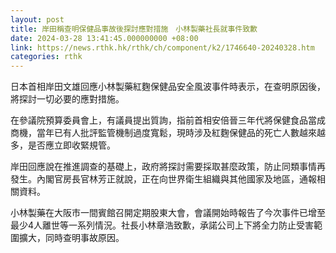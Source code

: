 ```yaml
---
layout: post
title: 岸田稱查明保健品事故後探討應對措施　小林製藥社長就事件致歉
date: 2024-03-28 13:41:45.000000000 +08:00
link: https://news.rthk.hk/rthk/ch/component/k2/1746640-20240328.htm
categories: rthk
---
```


日本首相岸田文雄回應小林製藥紅麴保健品安全風波事件時表示，在查明原因後，將探討一切必要的應對措施。

在參議院預算委員會上，有議員提出質詢，指前首相安倍晉三年代將保健食品當成商機，當年已有人批評監管機制過度寬鬆，現時涉及紅麴保健品的死亡人數越來越多，是否應立即收緊規管。

岸田回應說在推進調查的基礎上，政府將探討需要採取甚麼政策，防止同類事情再發生。內閣官房長官林芳正就說，正在向世界衛生組織與其他國家及地區，通報相關資料。

小林製藥在大阪市一間賓館召開定期股東大會，會議開始時報告了今次事件已增至最少4人離世等一系列情況。社長小林章浩致歉，承諾公司上下將全力防止受害範圍擴大，同時查明事故原因。
